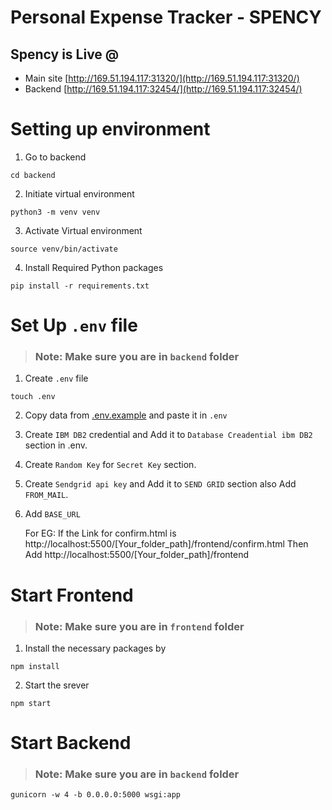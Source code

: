 # Personal Expense Tracker - SPENCY

## Spency is Live @ 
 * Main site [http://169.51.194.117:31320/](http://169.51.194.117:31320/)
 * Backend [http://169.51.194.117:32454/](http://169.51.194.117:32454/)

# Setting up environment

1. Go to backend
  ```shell
  cd backend
  ```
2. Initiate virtual environment
  ```shell
  python3 -m venv venv
  ```
3. Activate Virtual environment
  ```shell
  source venv/bin/activate
  ```
4. Install Required Python packages
  ```shell
  pip install -r requirements.txt
  ``` 
# Set Up ```.env``` file
> ### Note: Make sure you are in ```backend``` folder
1. Create ```.env``` file
  ```shell
  touch .env
  ```
2. Copy data from [.env.example](https://github.com/IBM-EPBL/IBM-Project-10506-1659183002/blob/website/development_phase/backend/.env.example) and paste it in ```.env```
3. Create ```IBM DB2``` credential and Add it to ```Database Creadential ibm DB2``` section in .env.
4. Create ```Random Key``` for ```Secret Key``` section.
5. Create ```Sendgrid api key``` and Add it to ```SEND GRID``` section also Add ```FROM_MAIL```.
6. Add ```BASE_URL```
      
      For EG:  If the Link for confirm.html is
      http://localhost:5500/[Your_folder_path]/frontend/confirm.html
      Then Add
      http://localhost:5500/[Your_folder_path]/frontend
# Start Frontend
> ### Note: Make sure you are in ```frontend``` folder
1. Install the necessary packages by
```shell
npm install
```
2. Start the srever
 ```shell
 npm start
 ```
# Start Backend
> ### Note: Make sure you are in ```backend``` folder
```shell
gunicorn -w 4 -b 0.0.0.0:5000 wsgi:app
```

